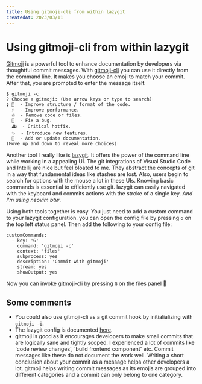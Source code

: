```yaml
---
title: Using gitmoji-cli from within lazygit
createdAt: 2023/03/11
---
```


# Using gitmoji-cli from within lazygit

[Gitmoji](https://gitmoji.dev/) is a powerful tool to enhance
documentation by developers via thoughtful commit messages. With
[gitmoji-cli](https://github.com/carloscuesta/gitmoji-cli#gitmoji-cli)
you can use it directly from the command line. It makes you choose an
emoji to match your commit. After that, you are prompted to enter the
message itself.

    $ gitmoji -c
    ? Choose a gitmoji: (Use arrow keys or type to search)
    ❯ 🎨  - Improve structure / format of the code.
      ⚡️  - Improve performance.
      🔥  - Remove code or files.
      🐛  - Fix a bug.
      🚑️  - Critical hotfix.
      ✨  - Introduce new features.
      📝  - Add or update documentation.
    (Move up and down to reveal more choices)

Another tool I really like is
[lazygit](https://github.com/jesseduffield/lazygit). It offers the power
of the command line while working in a appealing UI. The git
integrations of Visual Studio Code and Intellij are nice but feel
bloated to me. They abstract the concepts of git in a way that
fundamental ideas like stashes are lost. Also, users begin to search for
options with the mouse a lot in these UIs. Knowing basic commands is
essential to efficiently use git. lazygit can easily navigated with the
keyboard and commits actions with the stroke of a single key. _And I\'m
using neovim btw_.

Using both tools together is easy. You just need to add a custom command
to your lazygit configuration. you can open the config file by pressing
`o` on the top left status panel. Then add the following to your config
file:

    customCommands:
      - key: 'G'
        command: 'gitmoji -c'
        context: 'files'
        subprocess: yes
        description: 'Commit with gitmoji'
        stream: yes
        showOutput: yes

Now you can invoke gitmoji-cli by pressing `G` on the files panel 🥳

## Some comments

- You could also use gitmoji-cli as a git commit hook by
  initialializing with `gitmoji -i`.
- The lazygit config is documented
  [here](https://github.com/jesseduffield/lazygit/blob/master/docs/Config.md).
- gitmoji is good as it encourages developers to make small commits
  that are logically sane and tightly scoped. I experienced a lot of
  commits like \'code review changes\', \'build frontend component\'
  etc. Commit messages like these do not document the work well.
  Writing a short conclusion about your commit as a message helps
  other developers a lot. gitmoji helps writing commit messages as its
  emojis are grouped into different categories and a commit can only
  belong to one category.
